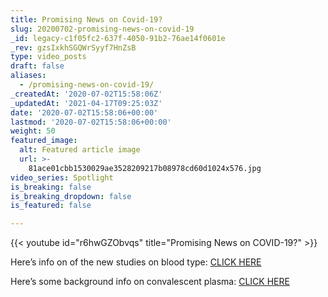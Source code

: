 ```yaml
---
title: Promising News on Covid-19?
slug: 20200702-promising-news-on-covid-19
_id: legacy-c1f05fc2-637f-4050-91b2-76ae14f0601e
_rev: gzsIxkhSGQWrSyyf7HnZsB
type: video_posts
draft: false
aliases:
  - /promising-news-on-covid-19/
_createdAt: '2020-07-02T15:58:06Z'
_updatedAt: '2021-04-17T09:25:03Z'
date: '2020-07-02T15:58:06+00:00'
lastmod: '2020-07-02T15:58:06+00:00'
weight: 50
featured_image:
  alt: Featured article image
  url: >-
    81ace01cbb1530029ae3528209217b08978cd60d1024x576.jpg
video_series: Spotlight
is_breaking: false
is_breaking_dropdown: false
is_featured: false

---
```

{{< youtube id="r6hwGZObvqs" title="Promising News on COVID-19?" >}}

Here’s info on of the new studies on blood type: [CLICK HERE](https://www.tmc.edu/news/2020/06/blood-type-may-affect-covid-19-outcomes-study-shows/)

Here’s some background info on convalescent plasma: [CLICK HERE](https://news.utexas.edu/2020/06/02/covid-19-convalescent-plasma-therapy-is-safe-with-76-of-patients-improving/)